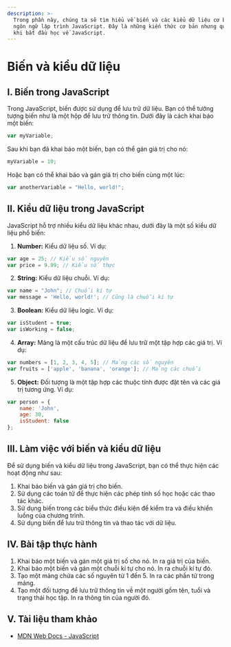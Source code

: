 ```yaml
---
description: >-
  Trong phần này, chúng ta sẽ tìm hiểu về biến và các kiểu dữ liệu cơ bản trong
  ngôn ngữ lập trình JavaScript. Đây là những kiến thức cơ bản nhưng quan trọng
  khi bắt đầu học về JavaScript.
---
```


# Biến và kiểu dữ liệu

## I. Biến trong JavaScript

Trong JavaScript, biến được sử dụng để lưu trữ dữ liệu. Bạn có thể tưởng tượng biến như là một hộp để lưu trữ thông tin. Dưới đây là cách khai báo một biến:

```javascript
var myVariable;
```

Sau khi bạn đã khai báo một biến, bạn có thể gán giá trị cho nó:

```javascript
myVariable = 10;
```

Hoặc bạn có thể khai báo và gán giá trị cho biến cùng một lúc:

```javascript
var anotherVariable = "Hello, world!";
```

## II. Kiểu dữ liệu trong JavaScript

JavaScript hỗ trợ nhiều kiểu dữ liệu khác nhau, dưới đây là một số kiểu dữ liệu phổ biến:

1. **Number:** Kiểu dữ liệu số. Ví dụ:

```javascript
var age = 25; // Kiểu số nguyên
var price = 9.99; // Kiểu số thực
```

2. **String:** Kiểu dữ liệu chuỗi. Ví dụ:

```javascript
var name = "John"; // Chuỗi kí tự
var message = 'Hello, world!'; // Cũng là chuỗi kí tự
```

3. **Boolean:** Kiểu dữ liệu logic. Ví dụ:

```javascript
var isStudent = true;
var isWorking = false;
```

4. **Array:** Mảng là một cấu trúc dữ liệu để lưu trữ một tập hợp các giá trị. Ví dụ:

```javascript
var numbers = [1, 2, 3, 4, 5]; // Mảng các số nguyên
var fruits = ['apple', 'banana', 'orange']; // Mảng các chuỗi
```

5. **Object:** Đối tượng là một tập hợp các thuộc tính được đặt tên và các giá trị tương ứng. Ví dụ:

```javascript
var person = {
    name: 'John',
    age: 30,
    isStudent: false
};
```

## III. Làm việc với biến và kiểu dữ liệu

Để sử dụng biến và kiểu dữ liệu trong JavaScript, bạn có thể thực hiện các hoạt động như sau:

1. Khai báo biến và gán giá trị cho biến.
2. Sử dụng các toán tử để thực hiện các phép tính số học hoặc các thao tác khác.
3. Sử dụng biến trong các biểu thức điều kiện để kiểm tra và điều khiển luồng của chương trình.
4. Sử dụng biến để lưu trữ thông tin và thao tác với dữ liệu.

## IV. Bài tập thực hành

1. Khai báo một biến và gán một giá trị số cho nó. In ra giá trị của biến.
2. Khai báo một biến và gán một chuỗi kí tự cho nó. In ra chuỗi kí tự đó.
3. Tạo một mảng chứa các số nguyên từ 1 đến 5. In ra các phần tử trong mảng.
4. Tạo một đối tượng để lưu trữ thông tin về một người gồm tên, tuổi và trạng thái học tập. In ra thông tin của người đó.

## V. Tài liệu tham khảo

* [MDN Web Docs - JavaScript](https://developer.mozilla.org/en-US/docs/Web/JavaScript)
